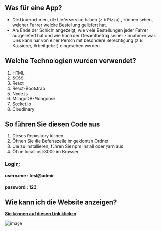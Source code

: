 
## Was  für eine App?

- Die Unternehmen, die Lieferservice haben (z.b Pizza) , können sehen, welcher Fahrer welche Bestellung geliefert hat.
- Am Ende der Schicht angezeigt, wie viele Bestellungen jeder Fahrer ausgeliefert hat und wie hoch der Gesamtbetrag seiner Einnahmen war. Dies kann nur von einer Person mit besondere Berechtigung (z.B Kassierer, Arbeitgeber) eingesehen werden.

## Welche Technologien wurden verwendet?

1. HTML
2. SCSS
3. React
4. React-Bootstrap
5. Node.js
6. MongoDB-Mongoose
7. Socket.io
8. Cloudinary



## So führen Sie diesen Code aus

1. Dieses Repository klonen
2. Öffnen Sie die Befehlszeile im geklonten Ordner
3. Um zu installieren, führen Sie npm install oder yarn aus
4. Öffne localhost:3000 im Browser


### Login;

#### username : test@admin
#### password : 123


## Wie kann ich die Website anzeigen?

**[Sie können auf diesen Link klicken](https://order-driver-tracking.herokuapp.com/)**


![image](https://user-images.githubusercontent.com/74236869/140657733-ec593ea1-d410-4ae0-b7fe-682b1c3410e5.png)




